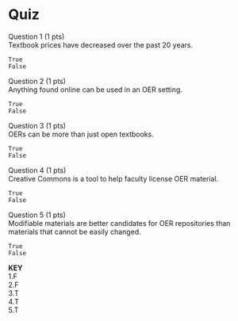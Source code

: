 # Quiz

Question 1 (1 pts)   
Textbook prices have decreased over the past 20 years.

	True
	False

Question 2 (1 pts)   
Anything found online can be used in an OER setting.

	True
	False

Question 3 (1 pts)  
OERs can be more than just open textbooks.

	True
	False

Question 4 (1 pts)  
Creative Commons is a tool to help faculty license OER material.

	True
	False

Question 5 (1 pts)  
Modifiable materials are better candidates for OER repositories than materials that cannot be easily changed.

	True
	False

**KEY**  
1.F  
2.F  
3.T  
4.T  
5.T  
